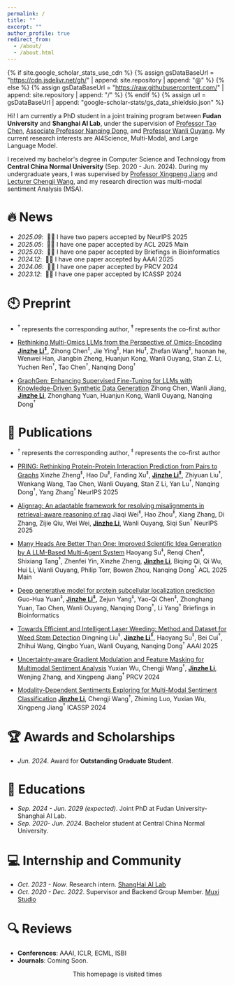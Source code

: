 ```yaml
---
permalink: /
title: ""
excerpt: ""
author_profile: true
redirect_from: 
  - /about/
  - /about.html
---
```


{% if site.google_scholar_stats_use_cdn %}
{% assign gsDataBaseUrl = "https://cdn.jsdelivr.net/gh/" | append: site.repository | append: "@" %}
{% else %}
{% assign gsDataBaseUrl = "https://raw.githubusercontent.com/" | append: site.repository | append: "/" %}
{% endif %}
{% assign url = gsDataBaseUrl | append: "google-scholar-stats/gs_data_shieldsio.json" %}

<span class='anchor' id='about-me'></span>

Hi! I am currently a PhD student in a joint training program between **Fudan University** and **Shanghai AI Lab**, under the supervision of [Professor Tao Chen](http://www.it.fudan.edu.cn/Data/View/2989), [Associate Professor Nanqing Dong](https://scholar.google.com/citations?user=0DX2YsQAAAAJ&hl=en), and [Professor Wanli Ouyang](https://wlouyang.github.io/). My current research interests are AI4Science, Multi-Modal, and Large Language Model. 

I received my bachelor's degree in Computer Science and Technology from **Central China Normal University** (Sep. 2020 - Jun. 2024). During my undergraduate years, I was supervised by [Professor Xingpeng Jiang](http://cs.ccnu.edu.cn/info/1097/2097.htm) and [Lecturer Chengji Wang](http://cs.ccnu.edu.cn/info/1097/2753.htm), and my research direction was multi-modal sentiment Analysis (MSA).


# 🔥 News
- *2025.09*: &nbsp;🎉🎉 I have two papers accepted by NeurIPS 2025
- *2025.05*: &nbsp;🎉🎉 I have one paper accepted by ACL 2025 Main
- *2025.03*: &nbsp;🎉🎉 I have one paper accepted by Briefings in Bioinformatics
- *2024.12*: &nbsp;🎉🎉 I have one paper accepted by AAAI 2025
- *2024.06*: &nbsp;🎉🎉 I have one paper accepted by PRCV 2024
- *2023.12*: &nbsp;🎉🎉 I have one paper accepted by ICASSP 2024

# 🕙 Preprint

- $^{\dagger}$ represents the corresponding author, $^{\ddagger}$ represents the co-first author

- [Rethinking Multi-Omics LLMs from the Perspective of Omics-Encoding](https://openreview.net/pdf/0c29c5b48dce132666ff2e32a515a58458e66f98.pdf) **<u>Jinzhe Li$^{\ddagger}$</u>**, Zihong Chen$^{\ddagger}$, Jie Ying$^{\ddagger}$, Han Hu$^{\ddagger}$, Zhefan Wang$^{\ddagger}$, haonan he, Wenwei Han, Jiangbin Zheng, Huanjun Kong, Wanli Ouyang, Stan Z. Li, Yuchen Ren$^{\dagger}$, Tao Chen$^{\dagger}$, Nanqing Dong$^{\dagger}$

- [GraphGen: Enhancing Supervised Fine-Tuning for LLMs with Knowledge-Driven Synthetic Data Generation](https://arxiv.org/pdf/2505.20416?) Zihong Chen, Wanli Jiang, **<u>Jinzhe Li</u>**, Zhonghang Yuan, Huanjun Kong, Wanli Ouyang, Nanqing Dong$^{\dagger}$

# 📝 Publications 

- $^{\dagger}$ represents the corresponding author, $^{\ddagger}$ represents the co-first author

- [PRING: Rethinking Protein-Protein Interaction Prediction from Pairs to Graphs](https://arxiv.org/pdf/2507.05101?) Xinzhe Zheng$^{\ddagger}$, Hao Du$^{\ddagger}$, Fanding Xu$^{\ddagger}$, **<u>Jinzhe Li$^{\ddagger}$</u>**, Zhiyuan Liu$^{\dagger}$, Wenkang Wang, Tao Chen, Wanli Ouyang, Stan Z Li, Yan Lu$^{\dagger}$, Nanqing Dong$^{\dagger}$, Yang Zhang$^{\dagger}$ NeurIPS 2025

- [Alignrag: An adaptable framework for resolving misalignments in retrieval-aware reasoning of rag](https://arxiv.org/pdf/2504.14858) Jiaqi Wei$^{\ddagger}$, Hao Zhou$^{\ddagger}$, Xiang Zhang, Di Zhang, Zijie Qiu, Wei Wei, **<u>Jinzhe Li</u>**, Wanli Ouyang, Siqi Sun$^{\dagger}$ NeurIPS 2025

- [Many Heads Are Better Than One: Improved Scientific Idea Generation by A LLM-Based Multi-Agent System](https://aclanthology.org/2025.acl-long.1368/) Haoyang Su$^{\ddagger}$, Renqi Chen$^{\ddagger}$, Shixiang Tang$^{\dagger}$, Zhenfei Yin, Xinzhe Zheng, **<u>Jinzhe Li</u>**, Biqing Qi, Qi Wu, Hui Li, Wanli Ouyang, Philip Torr, Bowen Zhou, Nanqing Dong$^{\dagger}$ ACL 2025 Main

- [Deep generative model for protein subcellular localization prediction](https://academic.oup.com/bib/article/26/2/bbaf152/8110879) Guo-Hua Yuan$^{\ddagger}$, **<u>Jinzhe Li$^{\ddagger}$</u>**, Zejun Yang$^{\ddagger}$, Yao-Qi Chen$^{\ddagger}$, Zhonghang Yuan, Tao Chen, Wanli Ouyang, Nanqing Dong$^{\dagger}$, Li Yang$^{\dagger}$ Briefings in Bioinformatics

- [Towards Efficient and Intelligent Laser Weeding: Method and Dataset for Weed Stem Detection](https://ojs.aaai.org/index.php/AAAI/article/view/35040) Dingning Liu$^{\ddagger}$, **<u>Jinzhe Li$^{\ddagger}$</u>**, Haoyang Su$^{\ddagger}$, Bei Cui$^{\dagger}$, Zhihui Wang, Qingbo Yuan, Wanli Ouyang, Nanqing Dong$^{\dagger}$ AAAI 2025

- [Uncertainty-aware Gradient Modulation and Feature Masking for Multimodal Sentiment Analysis](https://link.springer.com/chapter/10.1007/978-981-97-8795-1_22) Yuxian Wu, Chengji Wang$^{\dagger}$, **<u>Jinzhe Li</u>**, Wenjing Zhang, and Xingpeng Jiang$^{\dagger}$ PRCV 2024

- [Modality-Dependent Sentiments Exploring for Multi-Modal Sentiment Classification](https://ieeexplore.ieee.org/abstract/document/10445820) **<u>Jinzhe Li</u>**, Chengji Wang$^{\dagger}$, Zhiming Luo, Yuxian Wu, Xingpeng Jiang$^{\dagger}$ ICASSP 2024

# 🏆 Awards and Scholarships
- *Jun. 2024*. Award for **Outstanding Graduate Student**.

# 📖 Educations
- *Sep. 2024 - Jun. 2029 (expected)*. Joint PhD at Fudan University-Shanghai AI Lab.
- *Sep. 2020- Jun. 2024*. Bachelor student at Central China Normal University.

# 💻 Internship and Community
- *Oct. 2023 - Now*. Research intern. [ShangHai AI Lab](https://www.shlab.org.cn/)
- *Oct. 2020 - Dec. 2022*. Supervisor and Backend Group Member. [Muxi Studio](https://muxi-tech.xyz/) 

# 🔍 Reviews
- **Conferences**: AAAI, ICLR, ECML, ISBI
- **Journals**: Coming Soon.

<div align="center">
<script async src="//busuanzi.ibruce.info/busuanzi/2.3/busuanzi.pure.mini.js"></script>
This homepage is visited <font color="purple" size="5"><span id="busuanzi_value_site_pv"></span></font> times
</div>

<div>

<script>
async function fetchLastCommitTime() {
    const owner = 'royal-dargon';
    const repo = 'royal-dargon.github.io';
    const url = `https://api.github.com/repos/${owner}/${repo}/commits`;
    try {
        const response = await fetch(url);
        if (!response.ok) {
            throw new Error(`Failed to fetch data from GitHub: ${response.statusText}`);
        }
        const data = await response.json();
        const lastCommitDate = new Date(data[0].commit.committer.date);
        document.getElementById('lastCommitTime').textContent = `Last Updated in ${lastCommitDate.toLocaleDateString()}`;
    } catch (error) {
        console.error('Error fetching commit time:', error);
        // document.getElementById('lastCommitTime').textContent = 'Failed to fetch commit time.';
    }
}
fetchLastCommitTime();
</script>
</div>



